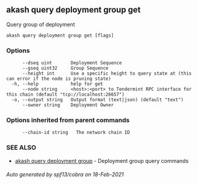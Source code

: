 ## akash query deployment group get

Query group of deployment

```
akash query deployment group get [flags]
```

### Options

```
      --dseq uint       Deployment Sequence
      --gseq uint32     Group Sequence
      --height int      Use a specific height to query state at (this can error if the node is pruning state)
  -h, --help            help for get
      --node string     <host>:<port> to Tendermint RPC interface for this chain (default "tcp://localhost:26657")
  -o, --output string   Output format (text|json) (default "text")
      --owner string    Deployment Owner
```

### Options inherited from parent commands

```
      --chain-id string   The network chain ID
```

### SEE ALSO

* [akash query deployment group](akash_query_deployment_group.md)	 - Deployment group query commands

###### Auto generated by spf13/cobra on 18-Feb-2021

